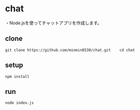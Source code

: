 # chat
・Node.jsを使ってチャットアプリを作成します。  
## clone
`git clone https://github.com/minmin0530/chat.git   
cd chat`  
## setup
`npm install`  
## run
`node index.js`
